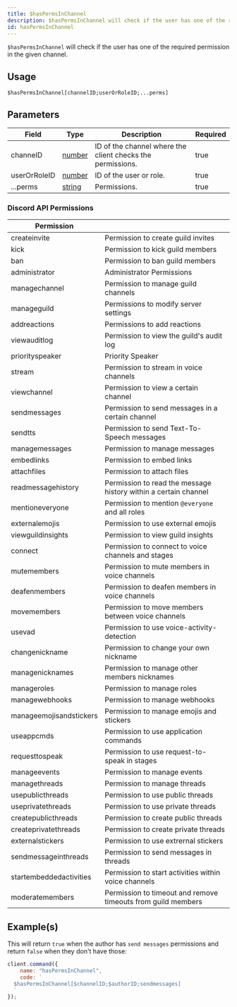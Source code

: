 ```yaml
---
title: $hasPermsInChannel
description: $hasPermsInChannel will check if the user has one of the required permission in the given channel.
id: hasPermsInChannel
---
```


`$hasPermsInChannel` will check if the user has one of the required permission in the given channel.

## Usage

```aoi
$hasPermsInChannel[channelID;userOrRoleID;...perms]
```

## Parameters

| Field        | Type                                                                                              | Description                                                | Required |
| ------------ | ------------------------------------------------------------------------------------------------- | ---------------------------------------------------------- | -------- |
| channelD     | [number](https://developer.mozilla.org/en-US/docs/Web/JavaScript/Reference/Global_Objects/Number) | ID of the channel where the client checks the permissions. | true     |
| userOrRoleID | [number](https://developer.mozilla.org/en-US/docs/Web/JavaScript/Reference/Global_Objects/Number) | ID of the user or role.                                    | true     |
| ...perms     | [string](https://developer.mozilla.org/en-US/docs/Web/JavaScript/Reference/Global_Objects/String) | Permissions.                                               | true     |

### Discord API Permissions

| Permission              |                                                                 |
| ----------------------- | --------------------------------------------------------------- |
| createinvite            | Permission to create guild invites                              |
| kick                    | Permission to kick guild members                                |
| ban                     | Permission to ban guild members                                 |
| administrator           | Administrator Permissions                                       |
| managechannel           | Permission to manage guild channels                             |
| manageguild             | Permissions to modify server settings                           |
| addreactions            | Permissions to add reactions                                    |
| viewauditlog            | Permission to view the guild's audit log                        |
| priorityspeaker         | Priority Speaker                                                |
| stream                  | Permission to stream in voice channels                          |
| viewchannel             | Permission to view a certain channel                            |
| sendmessages            | Permission to send messages in a certain channel                |
| sendtts                 | Permission to send Text-To-Speech messages                      |
| managemessages          | Permission to manage messages                                   |
| embedlinks              | Permission to embed links                                       |
| attachfiles             | Permission to attach files                                      |
| readmessagehistory      | Permission to read the message history within a certain channel |
| mentioneveryone         | Permission to mention `@everyone` and all roles                 |
| externalemojis          | Permission to use external emojis                               |
| viewguildinsights       | Permission to view guild insights                               |
| connect                 | Permission to connect to voice channels and stages              |
| mutemembers             | Permission to mute members in voice channels                    |
| deafenmembers           | Permission to deafen members in voice channels                  |
| movemembers             | Permission to move members between voice channels               |
| usevad                  | Permission to use voice-activity-detection                      |
| changenickname          | Permission to change your own nickname                          |
| managenicknames         | Permission to manage other members nicknames                    |
| manageroles             | Permission to manage roles                                      |
| managewebhooks          | Permission to manage webhooks                                   |
| manageemojisandstickers | Permission to manage emojis and stickers                        |
| useappcmds              | Permission to use application commands                          |
| requesttospeak          | Permission to use request-to-speak in stages                    |
| manageevents            | Permission to manage events                                     |
| managethreads           | Permission to manage threads                                    |
| usepublicthreads        | Permission to use public threads                                |
| useprivatethreads       | Permission to use private threads                               |
| createpublicthreads     | Permission to create public threads                             |
| createprivatethreads    | Permission to create private threads                            |
| externalstickers        | Permission to use extrernal stickers                            |
| sendmessageinthreads    | Permission to send messages in threads                          |
| startembeddedactivities | Permission to start activities within voice channels            |
| moderatemembers         | Permission to timeout and remove timeouts from guild members    |

## Example(s)

This will return `true` when the author has `send messages` permissions and return `false` when they don't have those:

```javascript
client.command({
    name: "hasPermsInChannel",
    code: `
  $hasPermsInChannel[$channelID;$authorID;sendmessages]
  `
});
```

